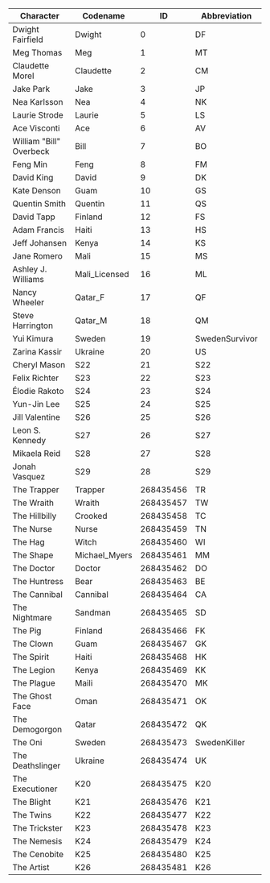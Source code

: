 | Character               | Codename      | ID        | Abbreviation   |
|-------------------------|---------------|-----------|----------------|
| Dwight Fairfield        | Dwight        | 0         | DF             |
| Meg Thomas              | Meg           | 1         | MT             |
| Claudette Morel         | Claudette     | 2         | CM             |
| Jake Park               | Jake          | 3         | JP             |
| Nea Karlsson            | Nea           | 4         | NK             |
| Laurie Strode           | Laurie        | 5         | LS             |
| Ace Visconti            | Ace           | 6         | AV             |
| William "Bill" Overbeck | Bill          | 7         | BO             |
| Feng Min                | Feng          | 8         | FM             |
| David King              | David         | 9         | DK             |
| Kate Denson             | Guam          | 10        | GS             |
| Quentin Smith           | Quentin       | 11        | QS             |
| David Tapp              | Finland       | 12        | FS             |
| Adam Francis            | Haiti         | 13        | HS             |
| Jeff Johansen           | Kenya         | 14        | KS             |
| Jane Romero             | Mali          | 15        | MS             |
| Ashley J. Williams      | Mali_Licensed | 16        | ML             |
| Nancy Wheeler           | Qatar_F       | 17        | QF             |
| Steve Harrington        | Qatar_M       | 18        | QM             |
| Yui Kimura              | Sweden        | 19        | SwedenSurvivor |
| Zarina Kassir           | Ukraine       | 20        | US             |
| Cheryl Mason            | S22           | 21        | S22            |
| Felix Richter           | S23           | 22        | S23            |
| Élodie Rakoto           | S24           | 23        | S24            |
| Yun-Jin Lee             | S25           | 24        | S25            |
| Jill Valentine          | S26           | 25        | S26            |
| Leon S. Kennedy         | S27           | 26        | S27            |
| Mikaela Reid            | S28           | 27        | S28            |
| Jonah Vasquez           | S29           | 28        | S29            |
| The Trapper             | Trapper       | 268435456 | TR             |
| The Wraith              | Wraith        | 268435457 | TW             |
| The Hillbilly           | Crooked       | 268435458 | TC             |
| The Nurse               | Nurse         | 268435459 | TN             |
| The Hag                 | Witch         | 268435460 | WI             |
| The Shape               | Michael_Myers | 268435461 | MM             |
| The Doctor              | Doctor        | 268435462 | DO             |
| The Huntress            | Bear          | 268435463 | BE             |
| The Cannibal            | Cannibal      | 268435464 | CA             |
| The Nightmare           | Sandman       | 268435465 | SD             |
| The Pig                 | Finland       | 268435466 | FK             |
| The Clown               | Guam          | 268435467 | GK             |
| The Spirit              | Haiti         | 268435468 | HK             |
| The Legion              | Kenya         | 268435469 | KK             |
| The Plague              | Maili         | 268435470 | MK             |
| The Ghost Face          | Oman          | 268435471 | OK             |
| The Demogorgon          | Qatar         | 268435472 | QK             |
| The Oni                 | Sweden        | 268435473 | SwedenKiller   |
| The Deathslinger        | Ukraine       | 268435474 | UK             |
| The Executioner         | K20           | 268435475 | K20            |
| The Blight              | K21           | 268435476 | K21            |
| The Twins               | K22           | 268435477 | K22            |
| The Trickster           | K23           | 268435478 | K23            |
| The Nemesis             | K24           | 268435479 | K24            |
| The Cenobite            | K25           | 268435480 | K25            |
| The Artist              | K26           | 268435481 | K26            |